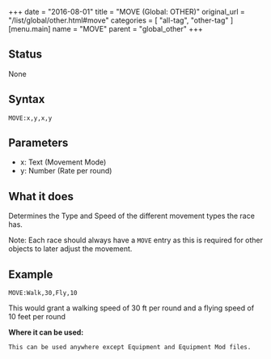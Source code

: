 +++
date = "2016-08-01"
title = "MOVE (Global: OTHER)"
original_url = "/list/global/other.html#move"
categories = [ "all-tag", "other-tag" ]
[menu.main]
    name = "MOVE"
    parent = "global_other"
+++

## Status

None

## Syntax

`MOVE:x,y,x,y`

## Parameters

-   x: Text (Movement Mode)
-   y: Number (Rate per round)



What it does
------------

Determines the Type and Speed of the different movement types the race
has.

Note: Each race should always have a `MOVE` entry as this is required
for other objects to later adjust the movement.

Example
-------

`MOVE:Walk,30,Fly,10`

This would grant a walking speed of 30 ft per round and a flying speed
of 10 feet per round

**Where it can be used:**

`This can be used anywhere except Equipment and Equipment Mod files.`

